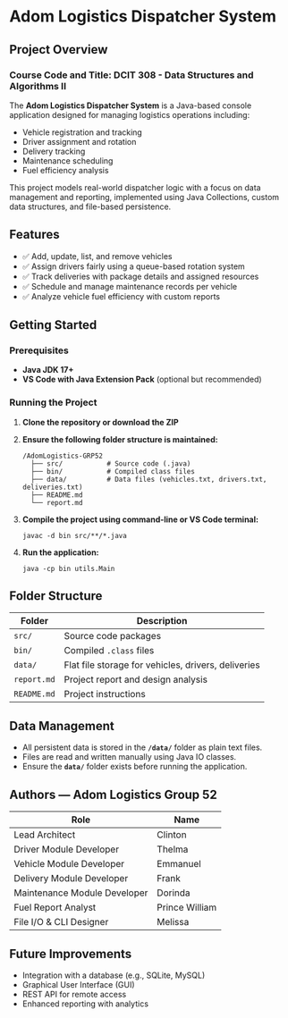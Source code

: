
# Adom Logistics Dispatcher System

## Project Overview

### **Course Code and Title:** DCIT 308 - Data Structures and Algorithms II

The **Adom Logistics Dispatcher System** is a Java-based console application designed for managing logistics operations including:

* Vehicle registration and tracking
* Driver assignment and rotation
* Delivery tracking
* Maintenance scheduling
* Fuel efficiency analysis

This project models real-world dispatcher logic with a focus on data management and reporting, implemented using Java Collections, custom data structures, and file-based persistence.


## Features

* ✅ Add, update, list, and remove vehicles
* ✅ Assign drivers fairly using a queue-based rotation system
* ✅ Track deliveries with package details and assigned resources
* ✅ Schedule and manage maintenance records per vehicle
* ✅ Analyze vehicle fuel efficiency with custom reports



## Getting Started

### Prerequisites

* **Java JDK 17+**
* **VS Code with Java Extension Pack** (optional but recommended)

### Running the Project

1. **Clone the repository or download the ZIP**
2. **Ensure the following folder structure is maintained:**

   ```
   /AdomLogistics-GRP52
     ├── src/           # Source code (.java)
     ├── bin/           # Compiled class files
     ├── data/          # Data files (vehicles.txt, drivers.txt, deliveries.txt)
     ├── README.md
     └── report.md
   ```
3. **Compile the project using command-line or VS Code terminal:**

   ```
   javac -d bin src/**/*.java
   ```
4. **Run the application:**

   ```
   java -cp bin utils.Main
   ```



## Folder Structure

| Folder      | Description                                         |
| ----------- | --------------------------------------------------- |
| `src/`      | Source code packages                                |
| `bin/`      | Compiled `.class` files                             |
| `data/`     | Flat file storage for vehicles, drivers, deliveries |
| `report.md` | Project report and design analysis                  |
| `README.md` | Project instructions                                |



## Data Management

* All persistent data is stored in the **`/data/`** folder as plain text files.
* Files are read and written manually using Java IO classes.
* Ensure the **`data/`** folder exists before running the application.



## Authors — Adom Logistics Group 52

| Role                         | Name           |
| ---------------------------- | -------------- |
| Lead Architect               | Clinton        |
| Driver Module Developer      | Thelma         |
| Vehicle Module Developer     | Emmanuel       |
| Delivery Module Developer    | Frank          |
| Maintenance Module Developer | Dorinda        |
| Fuel Report Analyst          | Prince William |
| File I/O & CLI Designer      | Melissa        |



## Future Improvements

* Integration with a database (e.g., SQLite, MySQL)
* Graphical User Interface (GUI)
* REST API for remote access
* Enhanced reporting with analytics




